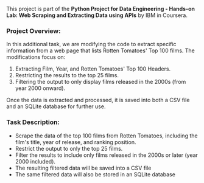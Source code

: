 This project is part of the **Python Project for Data Engineering - Hands-on Lab: Web Scraping and Extracting Data using APIs** by IBM in Coursera. 

### Project Overview:

In this additional task, we are modifying the code to extract specific information from a web page that lists Rotten Tomatoes' Top 100 films. The modifications focus on:

1. Extracting Film, Year, and Rotten Tomatoes' Top 100 Headers.
2. Restricting the results to the top 25 films.
3. Filtering the output to only display films released in the 2000s (from year 2000 onward).

Once the data is extracted and processed, it is saved into both a CSV file and an SQLite database for further use.

### Task Description:

- Scrape the data of the top 100 films from Rotten Tomatoes, including the film's title, year of release, and ranking position.
- Restrict the output to only the top 25 films.
- Filter the results to include only films released in the 2000s or later (year 2000 included).
- The resulting filtered data will be saved into a CSV file 
- The same filtered data will also be stored in an SQLite database
